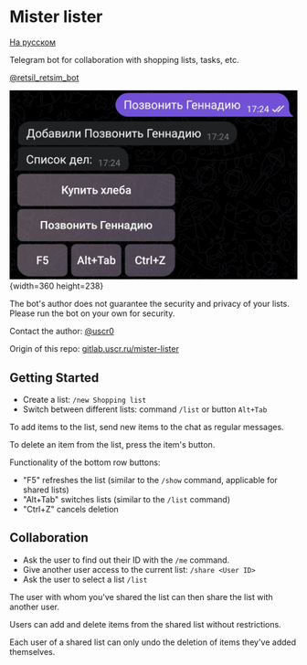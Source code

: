 # Mister lister

[На русском](README.md)

Telegram bot for collaboration with shopping lists, tasks, etc.

[@retsil_retsim_bot](https://t.me/retsil_retsim_bot)

![@retsil_retsim_bot](images/misterlister.jpg){width=360 height=238}

The bot's author does not guarantee the security and privacy of your lists. Please run the bot on your own for security.

Contact the author: [@uscr0](https://t.me/uscr0)

Origin of this repo: [gitlab.uscr.ru/mister-lister](https://gitlab.uscr.ru/public-projects/telegram-bots/mister-lister)

## Getting Started
- Create a list: `/new Shopping list`
- Switch between different lists: command `/list` or button `Alt+Tab`

To add items to the list, send new items to the chat as regular messages.

To delete an item from the list, press the item's button.

Functionality of the bottom row buttons:

- "F5" refreshes the list (similar to the `/show` command, applicable for shared lists)
- "Alt+Tab" switches lists (similar to the `/list` command)
- "Ctrl+Z" cancels deletion

## Collaboration
- Ask the user to find out their ID with the `/me` command.
- Give another user access to the current list: `/share <User ID>`
- Ask the user to select a list `/list`

The user with whom you've shared the list can then share the list with another user.

Users can add and delete items from the shared list without restrictions.

Each user of a shared list can only undo the deletion of items they've added themselves.